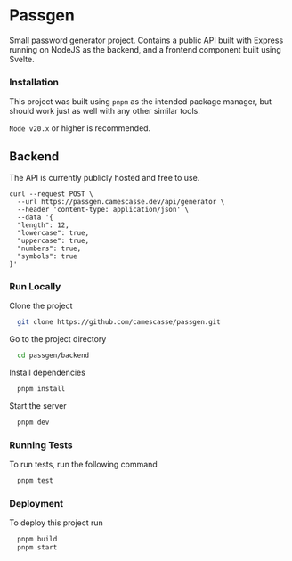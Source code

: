 # Passgen

Small password generator project. Contains a public API built with Express running on NodeJS as the backend, and a frontend component built using Svelte.

### Installation

This project was built using `pnpm` as the intended package manager, but should work just as well with any other similar tools.

`Node v20.x` or higher is recommended.

## Backend

The API is currently publicly hosted and free to use.

```curl
curl --request POST \
  --url https://passgen.camescasse.dev/api/generator \
  --header 'content-type: application/json' \
  --data '{
  "length": 12,
  "lowercase": true,
  "uppercase": true,
  "numbers": true,
  "symbols": true
}'
```

### Run Locally

Clone the project

```bash
  git clone https://github.com/camescasse/passgen.git
```

Go to the project directory

```bash
  cd passgen/backend
```

Install dependencies

```bash
  pnpm install
```

Start the server

```bash
  pnpm dev
```

### Running Tests

To run tests, run the following command

```bash
  pnpm test
```

### Deployment

To deploy this project run

```bash
  pnpm build
  pnpm start
```

